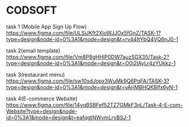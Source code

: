 # CODSOFT
task 1 (Mobile App Sign Up Flow)
https://www.figma.com/file/ULSiJKft2XloWJJOx5fGnZ/TASK-1?type=design&node-id=0%3A1&mode=design&t=rv44ItYbQ4VQ6nJ0-1

task 2(email template)
https://www.figma.com/file/Vm8P8gHHlP0DW7auzSGX35/Task-2?type=design&node-id=0%3A1&mode=design&t=O0j2lAyLr4zYUkkz-1

task 3(restaurant menu)
https://www.figma.com/file/sw10sdJopx3WuMk9Q6PqFA/TASK-3?type=design&node-id=0%3A1&mode=design&t=vAriMBHQKBlfx6yN-1

task 4(E-commerce Website)
https://www.figma.com/file/14yqBSBFef52TZ7GMkF3nL/Task-4-E-com-Website?type=design&node-id=0%3A1&mode=design&t=eafqgtNWvmLryBSJ-1
